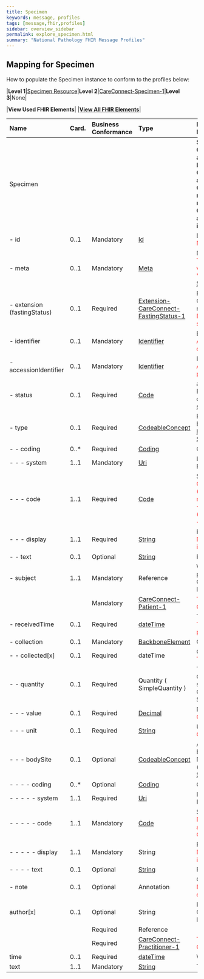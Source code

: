 ```yaml
---
title: Specimen
keywords: message, profiles
tags: [message,fhir,profiles]
sidebar: overview_sidebar
permalink: explore_specimen.html
summary: "National Pathology FHIR Message Profiles"
---
```


## Mapping for Specimen ##

How to populate the Specimen instance to conform to the profiles below:

|**Level 1**|[Specimen Resource](http://hl7.org/fhir/stu3/specimen.html)|**Level 2**|[CareConnect-Specimen-1](https://fhir.hl7.org.uk/STU3/StructureDefinition/CareConnect-Specimen-1/_history/1.1)|**Level 3**|None|

|**View Used FHIR Elements**|    |**[View All FHIR Elements](explore_specimen_all.html#mapping-for-patient)**|

|  **Name** | **Card.** | **Business Conformance** | **Type** | **Description, Constraints and mapping for National Pathology Implementation** |  |  |  |  |  |  |  |  |  |  |
| :--- | :--- | :--- | :--- | :--- | --- | --- | --- | --- | --- | --- | --- | --- | --- | --- |
|  Specimen | ​ |  |  | **Sample for analysis<br/>Constraint (dom-2): If the resource is contained in another resource, it SHALL NOT contain nested Resources<br/>Constraint (dom-1): If the resource is contained in another resource, it SHALL NOT contain any narrative<br/>Constraint (dom-4): If a resource is contained in another resource, it SHALL NOT have a meta.versionId or a meta.lastUpdated<br/>Constraint (dom-3): If the resource is contained in another resource, it SHALL be referred to from elsewhere in the resource** |  |  |  |  |  |  |  |  |  |  |
|  - id | 0..1 | Mandatory | [Id](http://hl7.org/fhir/stu3/datatypes.html#id "Id") | Logical id of this artifact<br/><font color="red">Must contain a UUID to identify the instance of a specimen</font> |  |  |  |  |  |  |  |  |  |  |
|  - meta | 0..1 | Mandatory | [Meta](http://hl7.org/fhir/stu3/resource.html#Meta "Meta") | Metadata about the resource<br/><font color="red">The value attribute of the profile element MUST contain the value 'https://fhir.nhs.uk/STU3/StructureDefinition/CareConnect-Specimen-1'</font> |  |  |  |  |  |  |  |  |  |  |
|  - extension (fastingStatus) | 0..1 | Required | [Extension-CareConnect-FastingStatus-1](https://fhir.hl7.org.uk/STU3/StructureDefinition/Extension-CareConnect-FastingStatus-1 "Extension-CareConnect-FastingStatus-1") | Fasting Status<br/>Constraint (ext-1): Must have either extensions or value[x], not both<br/><font color="red">Details of the fasting status of the patient at time of specimen collection</font> |  |  |  |  |  |  |  |  |  |  |
|  - identifier | 0..1 | Mandatory | [Identifier](http://hl7.org/fhir/stu3/datatypes.html#identifier "Identifier") | External Identifier<br/><font color="red">A business level identifier for the specimen supplied by the collecting/requesting organisation. eg. GP Practice</font> |  |  |  |  |  |  |  |  |  |  |
|  - accessionIdentifier | 0..1 | Mandatory | [Identifier](http://hl7.org/fhir/stu3/datatypes.html#identifier "Identifier") | Identifier assigned by the lab<br/><font color="red">A business level identifier for the specimen supplied by the performing organisation. eg. Lab performing the test.</font> |  |  |  |  |  |  |  |  |  |  |
|  - status | 0..1 | Required | [Code](http://hl7.org/fhir/stu3/datatypes.html#code "Code") | available : unavailable : unsatisfactory : entered-in-error<br/>Binding (required): Codes providing the status/availability of a specimen. (http://hl7.org/fhir/stu3/valueset-specimen-status.html ) |  |  |  |  |  |  |  |  |  |  |
|  - type | 0..1 | Required | [CodeableConcept](http://hl7.org/fhir/stu3/datatypes.html#codeableconcept "CodeableConcept") | Kind of material that forms the specimen<br/>Binding (required): The type of the specimen. ( https://fhir.hl7.org.uk/STU3/ValueSet/CareConnect-SpecimenType-1 ) |  |  |  |  |  |  |  |  |  |  |
|  - - coding | 0..* | Required | [Coding](http://hl7.org/fhir/stu3/datatypes.html#coding "Coding") | Code defined by a terminology system |  |  |  |  |  |  |  |  |  |  |
|  - - - system | 1..1 | Mandatory | [Uri](http://hl7.org/fhir/stu3/datatypes.html#uri "Uri") | Identity of the terminology system<br/>Fixed Value: http://snomed.info/sct |  |  |  |  |  |  |  |  |  |  |
|  - - - code | 1..1 | Required | [Code](http://hl7.org/fhir/stu3/datatypes.html#code "Code") | Symbol in syntax defined by the system<br/><font color="red">Code MUST be from: <br/>(<105590001 :Substance (substance):(in which case method and site should also be populated)OR <br/><49755003 :Morphologically abnormal structure (morphologic abnormality):OR <br/>< 260787004 :Physical object (physical object))</font> |  |  |  |  |  |  |  |  |  |  |
|  - - - display | 1..1 | Required | [String](http://hl7.org/fhir/stu3/datatypes.html#string "String") | Representation defined by the system<br/><font color="red">MUST contain a SNOMED CT display name that matches to its equivalent SNOMED CT code</font> |  |  |  |  |  |  |  |  |  |  |
|  - - text | 0..1 | Optional | [String](http://hl7.org/fhir/stu3/datatypes.html#string "String") | Plain text representation of the concept |  |  |  |  |  |  |  |  |  |  |
|  - subject | 1..1 | Mandatory | Reference | Where the specimen came from. This may be from the patient(s) or from the environment or a device<br/>Constraint (ref-1): SHALL have a contained resource if a local reference is provided |  |  |  |  |  |  |  |  |  |  |
|   |  | Mandatory | [CareConnect-Patient-1](https://fhir.hl7.org.uk/STU3/StructureDefinition/CareConnect-Patient-1 "CareConnect-Patient-1") | <font color="red">This MUST be to the patient resource profiled as CareConnect-Patient-1</font> |  |  |  |  |  |  |  |  |  |  |
|  - receivedTime | 0..1 | Required | [dateTime](http://hl7.org/fhir/stu3/datatypes.html#datetime "dateTime") | The time when specimen was received for processing<br/><font color="red">The date and time on which the specimen was received for processing.</font> |  |  |  |  |  |  |  |  |  |  |
|  - collection | 0..1 | Mandatory | [BackboneElement](http://hl7.org/fhir/stu3/backboneelement.html "BackboneElement") | Collection details |  |  |  |  |  |  |  |  |  |  |
|  - - collected[x] | 0..1 | Required | dateTime | Collection time<br/><font color="red">The date and time on which the specimen was collected.</font> |  |  |  |  |  |  |  |  |  |  |
|  - - quantity | 0..1 | Required | Quantity ( SimpleQuantity ) | The quantity of specimen collected<br/>Constraint (qty-3): If a code for the unit is present, the system SHALL also be present<br/>Constraint (sqty-1): The comparator is not used on a SimpleQuantity |  |  |  |  |  |  |  |  |  |  |
|  - - - value | 0..1 | Required | [Decimal](http://hl7.org/fhir/stu3/datatypes.html#decimal "Decimal") | Numerical value (with implicit precision)<br/><font color="red">Collected Specimen Quantity</font><br/> |  |  |  |  |  |  |  |  |  |  |
|  - - - unit | 0..1 | Required | [String](http://hl7.org/fhir/stu3/datatypes.html#string "String") | Unit representation<br/><font color="red">Collected Specimen Quantity Unit of Measure Text</font> |  |  |  |  |  |  |  |  |  |  |
|  - - - bodySite | 0..1 | Optional | [CodeableConcept](http://hl7.org/fhir/stu3/datatypes.html#codeableconcept "CodeableConcept") | Anatomical collection site<br/>Binding (required): Codes describing anatomical locations. May include laterality. (https://fhir.hl7.org.uk/STU3/ValueSet/CareConnect-SpecimenBodySite-1 ) |  |  |  |  |  |  |  |  |  |  |
|  - - - - coding | 0..* | Optional | [Coding](http://hl7.org/fhir/stu3/datatypes.html#coding "Coding") | Code defined by a terminology system |  |  |  |  |  |  |  |  |  |  |
|  - - - - - system | 1..1 | Required | [Uri](http://hl7.org/fhir/stu3/datatypes.html#uri "Uri") | Identity of the terminology system<br/>Fixed Value: http://snomed.info/sct |  |  |  |  |  |  |  |  |  |  |
|  - - - - - code | 1..1 | Mandatory | [Code](http://hl7.org/fhir/stu3/datatypes.html#code "Code") | Symbol in syntax defined by the system<br/><font color="red">MUST be code from: < 442083009 : Anatomical or acquired body structure<br/>OR < 49755003 : Morphologically abnormal structure</font> |  |  |  |  |  |  |  |  |  |  |
|  - - - - - display | 1..1 | Mandatory | String | Representation defined by the system<br/><font color="red">MUST contain a SNOMED CT display name that matches to its equivalent SNOMED CT code</font> |  |  |  |  |  |  |  |  |  |  |
|  - - - - text | 0..1 | Optional | [String](http://hl7.org/fhir/stu3/datatypes.html#string "String") | Plain text representation of the concept |  |  |  |  |  |  |  |  |  |  |
|  - note | 0..1 | Optional | Annotation | Comments<br/><font color="red">Notes/comments relating to the specimen taken by the collection and/or performing organisation or HCP.</font> |  |  |  |  |  |  |  |  |  |  |
|  author[x] | 0..1 | Optional | String | Individual responsible for the annotation<br/>Constraint (ref-1): SHALL have a contained resource if a local reference is provided |  |  |  |  |  |  |  |  |  |  |
|   |  | Required | Reference |  |  |  |  |  |  |  |  |  |  |  |
|   |  | Required | [CareConnect-Practitioner-1](https://fhir.hl7.org.uk/STU3/StructureDefinition/CareConnect-Practitioner-1 "CareConnect-Practitioner-1") | <font color="red">This MUST be to the Practitioner resource profiled as CareConnect-Practitioner-1</font> |  |  |  |  |  |  |  |  |  |  |
|  time | 0..1 | Required | [dateTime](http://hl7.org/fhir/stu3/datatypes.html#datetime "dateTime") | When the annotation was made |  |  |  |  |  |  |  |  |  |  |
|  text | 1..1 | Mandatory | [String](http://hl7.org/fhir/stu3/datatypes.html#string "String") | The annotation - text content |  |  |  |  |  |  |  |  |  |  |